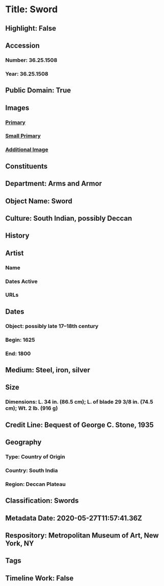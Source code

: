 # Title: Sword
## Highlight: False
## Accession
### Number: 36.25.1508
### Year: 36.25.1508
## Public Domain: True
## Images
### [Primary](https://images.metmuseum.org/CRDImages/aa/original/DP159263.jpg)
### [Small Primary](https://images.metmuseum.org/CRDImages/aa/web-large/DP159263.jpg)
### [Additional Image](https://images.metmuseum.org/CRDImages/aa/original/DP159262.jpg)
## Constituents
## Department: Arms and Armor
## Object Name: Sword
## Culture: South Indian, possibly Deccan
## History
## Artist
### Name
### Dates Active
### URLs
## Dates
### Object: possibly late 17–18th century
### Begin: 1625
### End: 1800
## Medium: Steel, iron, silver
## Size
### Dimensions: L. 34 in. (86.5 cm); L. of blade 29 3/8 in. (74.5 cm); Wt. 2 lb. (916 g)
## Credit Line: Bequest of George C. Stone, 1935
## Geography
### Type: Country of Origin
### Country: South India
### Region: Deccan Plateau
## Classification: Swords
## Metadata Date: 2020-05-27T11:57:41.36Z
## Respository: Metropolitan Museum of Art, New York, NY
## Tags
## Timeline Work: False